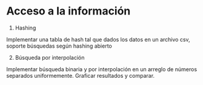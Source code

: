 # Acceso a la información

1. Hashing

Implementar una tabla de hash tal que dados los datos en un archivo csv, soporte búsquedas según hashing abierto

2. Búsqueda por interpolación

Implementar búsqueda binaria y por interpolación en un arreglo de números separados uniformemente. Graficar resultados y comparar.

